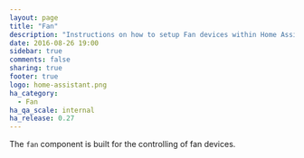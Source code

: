 ```yaml
---
layout: page
title: "Fan"
description: "Instructions on how to setup Fan devices within Home Assistant."
date: 2016-08-26 19:00
sidebar: true
comments: false
sharing: true
footer: true
logo: home-assistant.png
ha_category:
  - Fan
ha_qa_scale: internal
ha_release: 0.27
---
```


The `fan` component is built for the controlling of fan devices.

